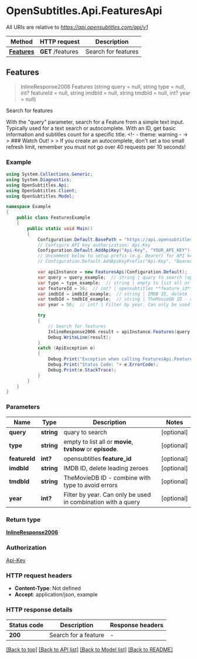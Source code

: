 # OpenSubtitles.Api.FeaturesApi

All URIs are relative to *https://api.opensubtitles.com/api/v1*

Method | HTTP request | Description
------------- | ------------- | -------------
[**Features**](FeaturesApi.md#features) | **GET** /features | Search for features



## Features

> InlineResponse2006 Features (string query = null, string type = null, int? featureId = null, string imdbId = null, string tmdbId = null, int? year = null)

Search for features

With the \"query\" parameter, search for a Feature from a simple text input. Typically used for a text search or autocomplete.  With an ID, get basic information and subtitles count for a specific title.  <!- - theme: warning - ->  > ### Watch Out! > > If you create an autocomplete, don't set a too small refresh limit, remember you must not go over 40 requests per 10 seconds!

### Example

```csharp
using System.Collections.Generic;
using System.Diagnostics;
using OpenSubtitles.Api;
using OpenSubtitles.Client;
using OpenSubtitles.Model;

namespace Example
{
    public class FeaturesExample
    {
        public static void Main()
        {
            Configuration.Default.BasePath = "https://api.opensubtitles.com/api/v1";
            // Configure API key authorization: Api-Key
            Configuration.Default.AddApiKey("Api-Key", "YOUR_API_KEY");
            // Uncomment below to setup prefix (e.g. Bearer) for API key, if needed
            // Configuration.Default.AddApiKeyPrefix("Api-Key", "Bearer");

            var apiInstance = new FeaturesApi(Configuration.Default);
            var query = query_example;  // string | quary to search (optional) 
            var type = type_example;  // string | empty to list all or **movie**, **tvshow** or **episode**. (optional) 
            var featureId = 56;  // int? | opensubtitles **feature_id** (optional) 
            var imdbId = imdbId_example;  // string | IMDB ID, delete leading zeroes (optional) 
            var tmdbId = tmdbId_example;  // string | TheMovieDB ID - combine with type to avoid errors (optional) 
            var year = 56;  // int? | Filter by year. Can only be used in combination with a query (optional) 

            try
            {
                // Search for features
                InlineResponse2006 result = apiInstance.Features(query, type, featureId, imdbId, tmdbId, year);
                Debug.WriteLine(result);
            }
            catch (ApiException e)
            {
                Debug.Print("Exception when calling FeaturesApi.Features: " + e.Message );
                Debug.Print("Status Code: "+ e.ErrorCode);
                Debug.Print(e.StackTrace);
            }
        }
    }
}
```

### Parameters


Name | Type | Description  | Notes
------------- | ------------- | ------------- | -------------
 **query** | **string**| quary to search | [optional] 
 **type** | **string**| empty to list all or **movie**, **tvshow** or **episode**. | [optional] 
 **featureId** | **int?**| opensubtitles **feature_id** | [optional] 
 **imdbId** | **string**| IMDB ID, delete leading zeroes | [optional] 
 **tmdbId** | **string**| TheMovieDB ID - combine with type to avoid errors | [optional] 
 **year** | **int?**| Filter by year. Can only be used in combination with a query | [optional] 

### Return type

[**InlineResponse2006**](InlineResponse2006.md)

### Authorization

[Api-Key](../README.md#Api-Key)

### HTTP request headers

- **Content-Type**: Not defined
- **Accept**: application/json, example


### HTTP response details
| Status code | Description | Response headers |
|-------------|-------------|------------------|
| **200** | Search for a feature |  -  |

[[Back to top]](#)
[[Back to API list]](../README.md#documentation-for-api-endpoints)
[[Back to Model list]](../README.md#documentation-for-models)
[[Back to README]](../README.md)

